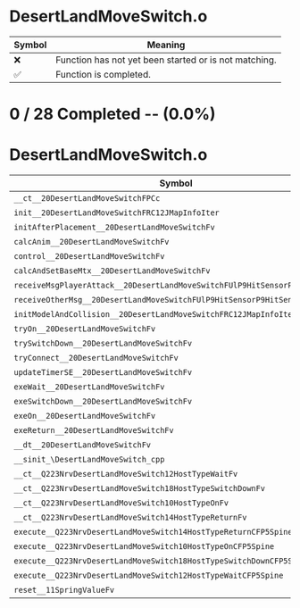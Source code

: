 # DesertLandMoveSwitch.o
| Symbol | Meaning 
| ------------- | ------------- 
| :x: | Function has not yet been started or is not matching. 
| :white_check_mark: | Function is completed. 


# 0 / 28 Completed -- (0.0%)
# DesertLandMoveSwitch.o
| Symbol | Decompiled? |
| ------------- | ------------- |
| `__ct__20DesertLandMoveSwitchFPCc` | :x: |
| `init__20DesertLandMoveSwitchFRC12JMapInfoIter` | :x: |
| `initAfterPlacement__20DesertLandMoveSwitchFv` | :x: |
| `calcAnim__20DesertLandMoveSwitchFv` | :x: |
| `control__20DesertLandMoveSwitchFv` | :x: |
| `calcAndSetBaseMtx__20DesertLandMoveSwitchFv` | :x: |
| `receiveMsgPlayerAttack__20DesertLandMoveSwitchFUlP9HitSensorP9HitSensor` | :x: |
| `receiveOtherMsg__20DesertLandMoveSwitchFUlP9HitSensorP9HitSensor` | :x: |
| `initModelAndCollision__20DesertLandMoveSwitchFRC12JMapInfoIter` | :x: |
| `tryOn__20DesertLandMoveSwitchFv` | :x: |
| `trySwitchDown__20DesertLandMoveSwitchFv` | :x: |
| `tryConnect__20DesertLandMoveSwitchFv` | :x: |
| `updateTimerSE__20DesertLandMoveSwitchFv` | :x: |
| `exeWait__20DesertLandMoveSwitchFv` | :x: |
| `exeSwitchDown__20DesertLandMoveSwitchFv` | :x: |
| `exeOn__20DesertLandMoveSwitchFv` | :x: |
| `exeReturn__20DesertLandMoveSwitchFv` | :x: |
| `__dt__20DesertLandMoveSwitchFv` | :x: |
| `__sinit_\DesertLandMoveSwitch_cpp` | :x: |
| `__ct__Q223NrvDesertLandMoveSwitch12HostTypeWaitFv` | :x: |
| `__ct__Q223NrvDesertLandMoveSwitch18HostTypeSwitchDownFv` | :x: |
| `__ct__Q223NrvDesertLandMoveSwitch10HostTypeOnFv` | :x: |
| `__ct__Q223NrvDesertLandMoveSwitch14HostTypeReturnFv` | :x: |
| `execute__Q223NrvDesertLandMoveSwitch14HostTypeReturnCFP5Spine` | :x: |
| `execute__Q223NrvDesertLandMoveSwitch10HostTypeOnCFP5Spine` | :x: |
| `execute__Q223NrvDesertLandMoveSwitch18HostTypeSwitchDownCFP5Spine` | :x: |
| `execute__Q223NrvDesertLandMoveSwitch12HostTypeWaitCFP5Spine` | :x: |
| `reset__11SpringValueFv` | :x: |
